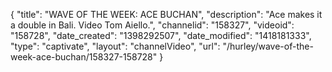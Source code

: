 {
    "title": "WAVE OF THE WEEK: ACE BUCHAN",
    "description": "Ace makes it a double in Bali. Video Tom Aiello.",
    "channelid": "158327",
    "videoid": "158728",
    "date_created": "1398292507",
    "date_modified": "1418181333",
    "type": "captivate",
    "layout": "channelVideo",
    "url": "\/hurley\/wave-of-the-week-ace-buchan\/158327-158728"
}